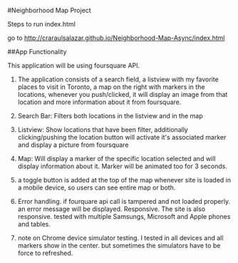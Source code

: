 #Neighborhood Map Project

Steps to run index.html

go to http://craraulsalazar.github.io/Neighborhood-Map-Async/index.html

##App Functionality

This application will be using foursquare API.

1. The application consists of a search field, a listview with my favorite places to visit in Toronto, a map on the right with markers in the locations, whenever you push/clicked, it will display an image from that location and more information about it from foursquare.

2. Search Bar: Filters both locations in the listview and in the map

3. Listview: Show locations that have been filter, additionally clicking/pushing the location button will activate it's associated marker and display a picture from foursquare

4. Map: Will display a marker of the specific location selected and will display information about it. Marker will be animated too for 3 seconds.

5. a toggle button is added at the top of the map whenever site is loaded in a mobile device, so users can see entire map or both.

6. Error handling. if fourquare api call is tampered and not loaded properly. an error message will be displayed. 
Responsive. The site is also responsive. tested with multiple Samsungs, Microsoft and Apple phones and tables.

7. note on Chrome device simulator testing.
   I tested in all devices and all markers show in the center. but sometimes the simulators have to be force to refreshed. 
